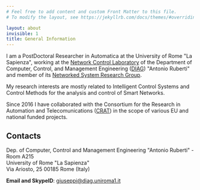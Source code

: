 ```yaml
---
# Feel free to add content and custom Front Matter to this file.
# To modify the layout, see https://jekyllrb.com/docs/themes/#overriding-theme-defaults

layout: about
invisible: 1
title: General Information
---
```


I am a PostDoctoral Researcher in Automatica at the University of Rome "La Sapienza", working at the [Network Control Laboratory](http://diag.uniroma1.it/nclab/) of the Department of Computer, Control, and Management Engineering ([DIAG](http://diag.uniroma1.it)) "Antonio Ruberti" and member of its [Networked System Research Group](https://www.diag.uniroma1.it/en/gruppi-di-ricerca/18328).

My research interests are mostly related to Intelligent Control Systems and Control Methods for the analysis and control of Smart Networks.

Since 2016 I have collaborated with the Consortium for the Research in Automation and Telecomunications ([CRAT](https://www.crat.eu)) in the scope of various EU and national funded projects.

## Contacts

Dep. of Computer, Control and Management Engineering "Antonio Ruberti" - Room A215  
University of Rome "La Sapienza"  
Via Ariosto, 25 00185 Rome (Italy)

**Email and SkypeID**:  [giuseppi@diag.uniroma1.it](mailto:giuseppi@diag.uniroma1.it)


